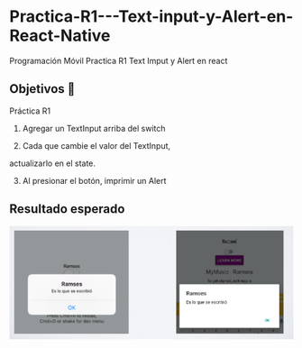 # Practica-R1---Text-input-y-Alert-en-React-Native

Programación Móvil
Practica R1 Text Imput y Alert en react

## Objetivos 🥅
Práctica R1

1. Agregar un TextInput arriba del switch

2. Cada que cambie el valor del TextInput,

actualizarlo en el state.

3. Al presionar el botón, imprimir un Alert


## Resultado esperado

![](./img/Captura.png)